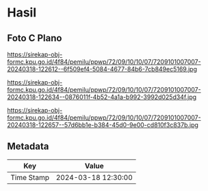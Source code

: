 # Hasil

## Foto C Plano

https://sirekap-obj-formc.kpu.go.id/4f84/pemilu/ppwp/72/09/10/10/07/7209101007007-20240318-122612--6f509ef4-5084-4677-84b6-7cb849ec5169.jpg

https://sirekap-obj-formc.kpu.go.id/4f84/pemilu/ppwp/72/09/10/10/07/7209101007007-20240318-122634--0876011f-4b52-4a1a-b992-3992d025d34f.jpg

https://sirekap-obj-formc.kpu.go.id/4f84/pemilu/ppwp/72/09/10/10/07/7209101007007-20240318-122657--57d6bb1e-b384-45d0-9e00-cd810f3c837b.jpg


## Metadata

| Key        | Value               |
| ---------- | ------------------- |
| Time Stamp | 2024-03-18 12:30:00 |



